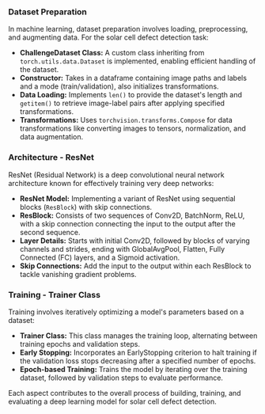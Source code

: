 ### Dataset Preparation
In machine learning, dataset preparation involves loading, preprocessing, and augmenting data. For the solar cell defect detection task:
- **ChallengeDataset Class:** A custom class inheriting from `torch.utils.data.Dataset` is implemented, enabling efficient handling of the dataset.
- **Constructor:** Takes in a dataframe containing image paths and labels and a mode (train/validation), also initializes transformations.
- **Data Loading:** Implements `len()` to provide the dataset's length and `getitem()` to retrieve image-label pairs after applying specified transformations.
- **Transformations:** Uses `torchvision.transforms.Compose` for data transformations like converting images to tensors, normalization, and data augmentation.

### Architecture - ResNet
ResNet (Residual Network) is a deep convolutional neural network architecture known for effectively training very deep networks:
- **ResNet Model:** Implementing a variant of ResNet using sequential blocks (`ResBlock`) with skip connections.
- **ResBlock:** Consists of two sequences of Conv2D, BatchNorm, ReLU, with a skip connection connecting the input to the output after the second sequence.
- **Layer Details:** Starts with initial Conv2D, followed by blocks of varying channels and strides, ending with GlobalAvgPool, Flatten, Fully Connected (FC) layers, and a Sigmoid activation.
- **Skip Connections:** Add the input to the output within each ResBlock to tackle vanishing gradient problems.

### Training - Trainer Class
Training involves iteratively optimizing a model's parameters based on a dataset:
- **Trainer Class:** This class manages the training loop, alternating between training epochs and validation steps.
- **Early Stopping:** Incorporates an EarlyStopping criterion to halt training if the validation loss stops decreasing after a specified number of epochs.
- **Epoch-based Training:** Trains the model by iterating over the training dataset, followed by validation steps to evaluate performance.

Each aspect contributes to the overall process of building, training, and evaluating a deep learning model for solar cell defect detection.
